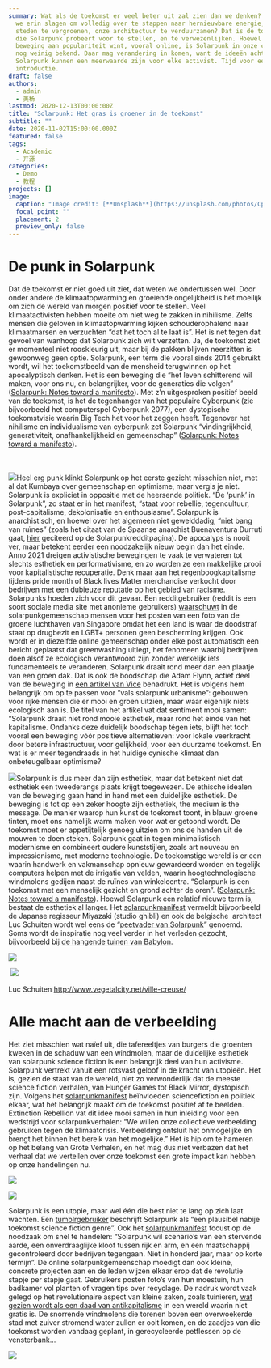 ```yaml
---
summary: Wat als de toekomst er veel beter uit zal zien dan we denken? Wat als
  we erin slagen om volledig over te stappen naar hernieuwbare energie, de
  steden te vergroenen, onze architectuur te verduurzamen? Dat is de toekomst
  die Solarpunk probeert voor te stellen, en te verwezenlijken. Hoewel de
  beweging aan populariteit wint, vooral online, is Solarpunk in onze contreien
  nog weinig bekend. Daar mag verandering in komen, want de ideeën achter
  Solarpunk kunnen een meerwaarde zijn voor elke activist. Tijd voor een
  introductie.
draft: false
authors:
  - admin
  - 美杨
lastmod: 2020-12-13T00:00:00Z
title: "Solarpunk: Het gras is groener in de toekomst"
subtitle: ""
date: 2020-11-02T15:00:00.000Z
featured: false
tags:
  - Academic
  - 开源
categories:
  - Demo
  - 教程
projects: []
image:
  caption: "Image credit: [**Unsplash**](https://unsplash.com/photos/CpkOjOcXdUY)"
  focal_point: ""
  placement: 2
  preview_only: false
---
```

# De punk in Solarpunk

Dat de toekomst er niet goed uit ziet, dat weten we ondertussen wel. Door onder andere de klimaatopwarming en groeiende ongelijkheid is het moeilijk om zich de wereld van morgen positief voor te stellen. Veel klimaatactivisten hebben moeite om niet weg te zakken in nihilisme. Zelfs mensen die geloven in klimaatopwarming kijken schouderophalend naar klimaatmarsen en verzuchten “dat het toch al te laat is”. Het is net tegen dat gevoel van wanhoop dat Solarpunk zich wilt verzetten. Ja, de toekomst ziet er momenteel niet rooskleurig uit, maar bij de pakken blijven neerzitten is gewoonweg geen optie. Solarpunk, een term die vooral sinds 2014 gebruikt wordt, wil het toekomstbeeld van de mensheid terugwinnen op het apocalyptisch denken. Het is een beweging die “het leven schitterend wil maken, voor ons nu, en belangrijker, voor de generaties die volgen” ([Solarpunk: Notes toward a manifesto](https://hieroglyph.asu.edu/2014/09/solarpunk-notes-toward-a-manifesto/)). Met z’n uitgesproken positief beeld van de toekomst, is het de tegenhanger van het populaire Cyberpunk (zie bijvoorbeeld het computerspel Cyberpunk 2077), een dystopische toekomstvisie waarin Big Tech het voor het zeggen heeft. Tegenover het nihilisme en individualisme van cyberpunk zet Solarpunk “vindingrijkheid, generativiteit, onafhankelijkheid en gemeenschap” ([Solarpunk: Notes toward a manifesto](https://hieroglyph.asu.edu/2014/09/solarpunk-notes-toward-a-manifesto/)).

\
\
![](https://lh4.googleusercontent.com/99YY9dVQWnnYlXwYpgmJARgV_qwOhEUHxkN8IJZdzkJ32PCdMNVHUXxJLhKabBvQ-xhq0prYkTjJbNvXd3O30SIyYa7CzX6pS06Jt3tzMYLW_oICmwhzYG8YtCOvGli-zV8T2Alu)Heel erg punk klinkt Solarpunk op het eerste gezicht misschien niet, met al dat Kumbaya over gemeenschap en optimisme, maar vergis je niet. Solarpunk is expliciet in oppositie met de heersende politiek. “De ‘punk’ in Solarpunk”, zo staat er in het manifest, “staat voor rebellie, tegencultuur, post-capitalisme, dekolonisatie en enthousiasme”. Solarpunk is anarchistisch, en hoewel over het algemeen niet gewelddadig, “niet bang van ruïnes” (zoals het citaat van de Spaanse anarchist Buenaventura Durruti gaat, [hier](https://www.reddit.com/r/solarpunk/comments/o87pkl/nice_solarpunk_vibes_right_here_not_oc_from/) geciteerd op de Solarpunkredditpagina). De apocalyps is nooit ver, maar betekent eerder een noodzakelijk nieuw begin dan het einde. Anno 2021 dreigen activistische bewegingen te vaak te verwateren tot slechts esthetiek en performativisme, en zo worden ze een makkelijke prooi voor kapitalistische recuperatie. Denk maar aan het regenboogkapitalisme tijdens pride month of Black lives Matter merchandise verkocht door bedrijven met een dubieuze reputatie op het gebied van racisme. Solarpunks hoeden zich voor dit gevaar. Een redditgebruiker (reddit is een soort sociale media site met anonieme gebruikers) [waarschuwt](https://www.reddit.com/r/solarpunk/comments/kyb41d/i_see_this_image_alot_when_regarding_solar_punk/) in de solarpunkgemeenschap mensen voor het posten van een foto van de groene luchthaven van Singapore omdat het een land is waar de doodstraf staat op drugbezit en LGBT+ personen geen bescherming krijgen. Ook wordt er in diezelfde online gemeenschap onder elke post automatisch een bericht geplaatst dat greenwashing uitlegt, het fenomeen waarbij bedrijven doen alsof ze ecologisch verantwoord zijn zonder werkelijk iets fundamenteels te veranderen. Solarpunk draait rond meer dan een plaatje van een groen dak. Dat is ook de boodschap die Adam Flynn, actief deel van de beweging in [een artikel van Vice](https://www.vice.com/en/article/wx5aym/solarpunk-is-not-about-pretty-aesthetics-its-about-the-end-of-capitalism) benadrukt. Het is volgens hem belangrijk om op te passen voor “vals solarpunk urbanisme”: gebouwen voor rijke mensen die er mooi en groen uitzien, maar waar eigenlijk niets ecologisch aan is. De titel van het artikel vat dat sentiment mooi samen: “Solarpunk draait niet rond mooie esthetiek, maar rond het einde van het kapitalisme. Ondanks deze duidelijk boodschap tégen iets, blijft het toch vooral een beweging vóór positieve alternatieven: voor lokale veerkracht door betere infrastructuur, voor gelijkheid, voor een duurzame toekomst. En wat is er meer tegendraads in het huidige cynische klimaat dan onbeteugelbaar optimisme? 

![](https://lh4.googleusercontent.com/V52OW95Qo4wHZZc6YF4thk3HU07wnGidmA17LvoaMyRWtdg_Sz9uDJiMZ-NEUcQvgxs4ADHUu5CylrDZXl8Rp_RXVLj70zQM8rn7Bp9I4NLhluKcGMn_rQU_R-ECECiiF9Lr4Uf0)Solarpunk is dus meer dan zijn esthetiek, maar dat betekent niet dat esthetiek een tweederangs plaats krijgt toegewezen. De ethische idealen van de beweging gaan hand in hand met een duidelijke esthetiek. De beweging is tot op een zeker hoogte zijn esthetiek, the medium is the message. De manier waarop hun kunst de toekomst toont, in blauw groene tinten, moet ons namelijk warm maken voor wat er getoond wordt. De toekomst moet er appetijtelijk genoeg uitzien om ons de handen uit de mouwen te doen steken. Solarpunk gaat in tegen minimalistisch modernisme en combineert oudere kunststijlen, zoals art nouveau en impressionisme, met moderne technologie. De toekomstige wereld is er een waarin handwerk en vakmanschap opnieuw gewardeerd worden en tegelijk computers helpen met de irrigatie van velden, waarin hoogtechnologische windmolens gedijen naast de ruïnes van winkelcentra. “Solarpunk is een toekomst met een menselijk gezicht en grond achter de oren”. ([Solarpunk: Notes toward a manifesto](https://hieroglyph.asu.edu/2014/09/solarpunk-notes-toward-a-manifesto/)). Hoewel Solarpunk een relatief nieuwe term is, bestaat de esthetiek al langer. Het [solarpunkmanifest](https://www.re-des.org/a-solarpunk-manifesto/) vermeldt bijvoorbeeld de Japanse regisseur Miyazaki (studio ghibli) en ook de belgische  architect Luc Schuiten wordt wel eens de “[peetvader van Solarpunk](https://www.messynessychic.com/2021/06/10/inside-the-imaginarium-of-a-solarpunk-architect/)” genoemd. Soms wordt de inspiratie nog veel verder in het verleden gezocht, bijvoorbeeld bij [de hangende tuinen van Babylon](https://www.reddit.com/r/solarpunk/comments/ijux7t/our_babylonian_ancestors_knew_whats_up/).

![](https://lh3.googleusercontent.com/2J2wtvRE8uUiNBZ7nj-Yrv_W-xKxxgH6KBfSlhIKlFdCEbetwoD-swvieemdp_GUUdrA-ns28gglXdG5BHOQExM-C5A_6DrXVf_E7dn84hiyOSD51oPsFLj3ixdtopIS8blgKdzC)

 ![](https://lh6.googleusercontent.com/_zagWjJ8uKRprteaXzbNb69ULJ8y2kcx6n_FRm5yvxP5KsQZD3MXUAJ4Kk1etokLxXXCNTR6hdZEm0VwXQe-teWRs-IoxKhapktVRNy7TI-CzrYQeSwzkimE6z97yst1jEfiJjXU)

Luc Schuiten <http://www.vegetalcity.net/ville-creuse/>

# Alle macht aan de verbeelding

Het ziet misschien wat naïef uit, die tafereeltjes van burgers die groenten kweken in de schaduw van een windmolen, maar de duidelijke esthetiek van solarpunk science fiction is een belangrijk deel van hun activisme. Solarpunk vertrekt vanuit een rotsvast geloof in de kracht van utopieën. Het is, gezien de staat van de wereld, niet zo verwonderlijk dat de meeste science fiction verhalen, van Hunger Games tot Black Mirror, dystopisch zijn. Volgens het [solarpunkmanifest](https://www.re-des.org/a-solarpunk-manifesto/) beïnvloeden sciencefiction en politiek elkaar, wat het belangrijk maakt om de toekomst positief af te beelden. Extinction Rebellion vat dit idee mooi samen in hun inleiding voor een wedstrijd voor solarpunkverhalen: “We willen onze collectieve verbeelding gebruiken tegen de klimaatcrisis. Verbeelding ontsluit het onmogelijke en brengt het binnen het bereik van het mogelijke.” Het is hip om te hameren op het belang van Grote Verhalen, en het mag dus niet verbazen dat het verhaal dat we vertellen over onze toekomst een grote impact kan hebben op onze handelingen nu. 



![](https://lh3.googleusercontent.com/M4iQvkgQQVsph6DkJnuTF_4yB0epNN4MNqfmxQqw530M6OZ9WSdg6EVSxaJV3ibvHkWevCrTmiV4xJKpvIj8z0vbdH3X6sze2Md6kh-PDCS2kx6i5Weogb2eHGRX9kjKCfabEHfq)

![](https://lh5.googleusercontent.com/rgAUX460NBvLmvzcbfsrDC8kzhlVnkcdKiR3X4bjlkrvvN-aSbtTpLcuN1X3xE8tFrWaJpX3Jd41Tj_EcWkEEbgJATQ2nu7Y-5tXmOMHew6bOS42sffT1XwxYcKFe9YUclao6pGM)

Solarpunk is een utopie, maar wel één die best niet te lang op zich laat wachten. Een [tumblrgebruiker](https://missolivialouise.tumblr.com/post/94374063675/heres-a-thing-ive-had-around-in-my-head-for-a) beschrijft Solarpunk als “een plausibel nabije toekomst science fiction genre”. Ook het [solarpunkmanifest](https://www.re-des.org/a-solarpunk-manifesto/) focust op de noodzaak om snel te handelen: “Solarpunk wil scenario’s van een stervende aarde, een onverdraaglijke kloof tussen rijk en arm, en een maatschappij gecontroleerd door bedrijven tegengaan. Niet in honderd jaar, maar op korte termijn”. De online solarpunkgemeenschap moedigt dan ook kleine, concrete projecten aan en de leden wijzen elkaar erop dat de revolutie stapje per stapje gaat. Gebruikers posten foto’s van hun moestuin, hun badkamer vol planten of vragen tips over recyclage. De nadruk wordt vaak gelegd op het revolutionaire aspect van kleine zaken, zoals tuinieren, [wat gezien wordt als een daad van antikapitalisme](https://www.reddit.com/r/solarpunk/comments/i770ys/a_comic_from_ugrasshopper_jo/) in een wereld waarin niet gratis is. De snorrende windmolens die torenen boven een overwoekerde stad met zuiver stromend water zullen er ooit komen, en de zaadjes van die toekomst worden vandaag geplant, in gerecycleerde petflessen op de vensterbank...

![](https://lh3.googleusercontent.com/D1XkLurRwC3ktB9_PMpoRt3nfKYnzvcdP4i8RWX16kGjwdE6G3tKKxX8TM2u0SlhkCYXWeDploIFamx1hq3GS0bwuBK6ZWUI-7Hk41S9GmeSr3Yi5vmf5yO6AEOS6nBsyboBxtwM)